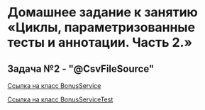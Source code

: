 # Домашнее задание к занятию «Циклы, параметризованные тесты и аннотации. Часть 2.»

## Задача №2 - "@CsvFileSource"

[Ссылка на класс BonusService](https://github.com/npetyaeva/javaLesson_6_2/blob/master/src/main/java/ru/netology/sqr/BonusService.java)

[Ссылка на класс BonusServiceTest](https://github.com/npetyaeva/javaLesson_6_2/blob/master/src/test/java/ru/netology/sqr/BonusServiceTest.java)
